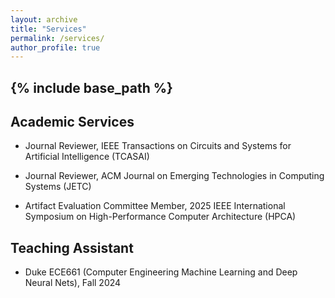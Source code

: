 ```yaml
---
layout: archive
title: "Services"
permalink: /services/
author_profile: true
---
```


{% include base_path %}
------
## Academic Services
- Journal Reviewer, IEEE Transactions on Circuits and Systems for Artificial Intelligence (TCASAI)

- Journal Reviewer, ACM Journal on Emerging Technologies in Computing Systems (JETC)

- Artifact Evaluation Committee Member, 2025 IEEE International Symposium on High-Performance Computer Architecture (HPCA)

## Teaching Assistant 
- Duke ECE661 (Computer Engineering Machine Learning and Deep Neural Nets), Fall 2024


